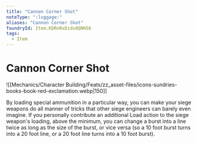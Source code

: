 ```yaml
---
title: "Cannon Corner Shot"
noteType: ":luggage:"
aliases: "Cannon Corner Shot"
foundryId: Item.KDRnRxDidx8QNH56
tags:
  - Item
---
```


# Cannon Corner Shot
![[Mechanics/Character Building/Feats/zz_asset-files/icons-sundries-books-book-red-exclamation.webp|150]]

By loading special ammunition in a particular way, you can make your siege weapons do all manner of tricks that other siege engineers can barely even imagine. If you personally contribute an additional Load action to the siege weapon's loading, above the minimum, you can change a burst into a line twice as long as the size of the burst, or vice versa (so a 10 foot burst turns into a 20 foot line, or a 20 foot line turns into a 10 foot burst).
